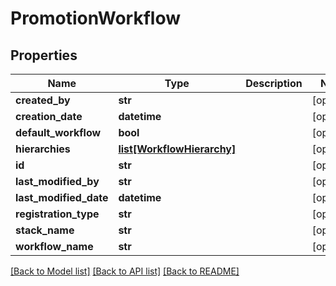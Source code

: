 # PromotionWorkflow

## Properties
Name | Type | Description | Notes
------------ | ------------- | ------------- | -------------
**created_by** | **str** |  | [optional] 
**creation_date** | **datetime** |  | [optional] 
**default_workflow** | **bool** |  | [optional] 
**hierarchies** | [**list[WorkflowHierarchy]**](WorkflowHierarchy.md) |  | [optional] 
**id** | **str** |  | [optional] 
**last_modified_by** | **str** |  | [optional] 
**last_modified_date** | **datetime** |  | [optional] 
**registration_type** | **str** |  | [optional] 
**stack_name** | **str** |  | [optional] 
**workflow_name** | **str** |  | [optional] 

[[Back to Model list]](../README.md#documentation-for-models) [[Back to API list]](../README.md#documentation-for-api-endpoints) [[Back to README]](../README.md)


